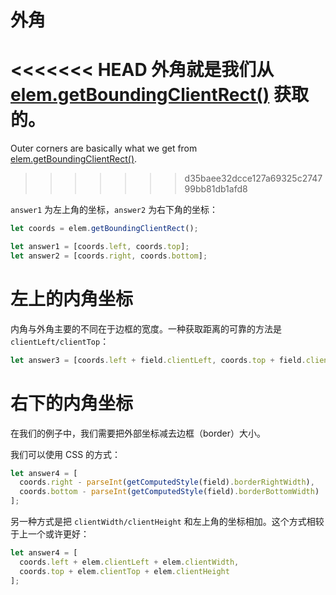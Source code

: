 # 外角

<<<<<<< HEAD
外角就是我们从 [elem.getBoundingClientRect()](https://developer.mozilla.org/en-US/docs/DOM/element.getBoundingClientRect) 获取的。
=======
Outer corners are basically what we get from [elem.getBoundingClientRect()](https://developer.mozilla.org/en-US/docs/DOM/element.getBoundingClientRect).
>>>>>>> d35baee32dcce127a69325c274799bb81db1afd8

`answer1` 为左上角的坐标，`answer2` 为右下角的坐标：

```js
let coords = elem.getBoundingClientRect();

let answer1 = [coords.left, coords.top];
let answer2 = [coords.right, coords.bottom];
```

# 左上的内角坐标

内角与外角主要的不同在于边框的宽度。一种获取距离的可靠的方法是 `clientLeft/clientTop`：

```js
let answer3 = [coords.left + field.clientLeft, coords.top + field.clientTop];
```

# 右下的内角坐标

在我们的例子中，我们需要把外部坐标减去边框（border）大小。

我们可以使用 CSS 的方式：

```js
let answer4 = [
  coords.right - parseInt(getComputedStyle(field).borderRightWidth),
  coords.bottom - parseInt(getComputedStyle(field).borderBottomWidth)
];
```

另一种方式是把 `clientWidth/clientHeight` 和左上角的坐标相加。这个方式相较于上一个或许更好：

```js
let answer4 = [
  coords.left + elem.clientLeft + elem.clientWidth,
  coords.top + elem.clientTop + elem.clientHeight
];
```
